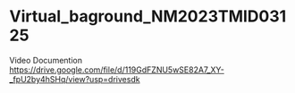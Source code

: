 # Virtual_baground_NM2023TMID03125
Video Documention
https://drive.google.com/file/d/119GdFZNU5wSE82A7_XY-_fpU2by4hSHq/view?usp=drivesdk
